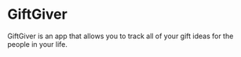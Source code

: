 # GiftGiver

GiftGiver is an app that allows you to track all of your gift ideas for the people in your life.